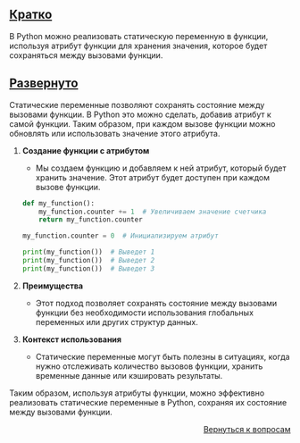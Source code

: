 ## <u>Кратко</u>

В Python можно реализовать статическую переменную в функции, используя атрибут функции для хранения значения, которое
будет сохраняться между вызовами функции.

## <u>Развернуто</u>

Статические переменные позволяют сохранять состояние между вызовами функции. В Python это можно сделать, добавив
атрибут к самой функции. Таким образом, при каждом вызове функции можно обновлять или использовать значение этого
атрибута.

1. **Создание функции с атрибутом**
    - Мы создаем функцию и добавляем к ней атрибут, который будет хранить значение. Этот атрибут будет доступен при
      каждом вызове функции.
    ```Python
    def my_function():
        my_function.counter += 1  # Увеличиваем значение счетчика
        return my_function.counter

    my_function.counter = 0  # Инициализируем атрибут

    print(my_function())  # Выведет 1
    print(my_function())  # Выведет 2
    print(my_function())  # Выведет 3
    ```

2. **Преимущества**
    - Этот подход позволяет сохранять состояние между вызовами функции без необходимости использования глобальных
      переменных или других структур данных.

3. **Контекст использования**
    - Статические переменные могут быть полезны в ситуациях, когда нужно отслеживать количество вызовов функции, хранить
      временные данные или кэшировать результаты.

Таким образом, используя атрибуты функции, можно эффективно реализовать статические переменные в Python, сохраняя их
состояние между вызовами функции.

<div align="right">

[Вернуться к вопросам](../Вопросы.md)

</div>
